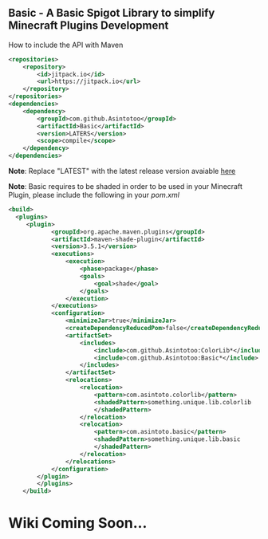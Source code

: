 ## Basic - A Basic Spigot Library to simplify Minecraft Plugins Development

How to include the API with Maven
```xml
<repositories>
    <repository>
        <id>jitpack.io</id>
        <url>https://jitpack.io</url>
    </repository>
</repositories>
<dependencies>
    <dependency>
        <groupId>com.github.Asintotoo</groupId>
        <artifactId>Basic</artifactId>
        <version>LATERS</version>
        <scope>compile</scope>
    </dependency>
</dependencies>
```
**Note**: Replace "LATEST" with the latest release version avaiable [here](https://github.com/Asintotoo/Basic/releases)

**Note**: Basic requires to be shaded in order to be used in your Minecraft Plugin, please include the following in your *pom.xml*
```xml
<build>
  <plugins>
     <plugin>
            <groupId>org.apache.maven.plugins</groupId>
            <artifactId>maven-shade-plugin</artifactId>
            <version>3.5.1</version>
            <executions>
                <execution>
                    <phase>package</phase>
                    <goals>
                        <goal>shade</goal>
                    </goals>
                </execution>
            </executions>
            <configuration>
                <minimizeJar>true</minimizeJar>
                <createDependencyReducedPom>false</createDependencyReducedPom>
                <artifactSet>
                    <includes>
                        <include>com.github.Asintotoo:ColorLib*</include>
                        <include>com.github.Asintotoo:Basic*</include>
                    </includes>
                </artifactSet>
                <relocations>
                    <relocation>
                        <pattern>com.asintoto.colorlib</pattern>
                        <shadedPattern>something.unique.lib.colorlib
                        </shadedPattern>
                    </relocation>
                    <relocation>
                        <pattern>com.asintoto.basic</pattern>
                        <shadedPattern>something.unique.lib.basic
                        </shadedPattern>
                    </relocation>
                </relocations>
            </configuration>
        </plugin>
        </plugins>
    </build>
```

# Wiki Coming Soon...
